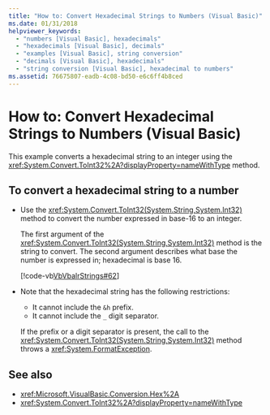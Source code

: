 ```yaml
---
title: "How to: Convert Hexadecimal Strings to Numbers (Visual Basic)"
ms.date: 01/31/2018
helpviewer_keywords: 
  - "numbers [Visual Basic], hexadecimals"
  - "hexadecimals [Visual Basic], decimals"
  - "examples [Visual Basic], string conversion"
  - "decimals [Visual Basic], hexadecimals"
  - "string conversion [Visual Basic], hexadecimal to numbers"
ms.assetid: 76675807-eadb-4c08-bd50-e6c6ff4b8ced
---
```

# How to: Convert Hexadecimal Strings to Numbers (Visual Basic)
This example converts a hexadecimal string to an integer using the <xref:System.Convert.ToInt32%2A?displayProperty=nameWithType> method.  
  
## To convert a hexadecimal string to a number  
  
-   Use the <xref:System.Convert.ToInt32(System.String,System.Int32)> method to convert the number expressed in base-16 to an integer.  
  
     The first argument of the <xref:System.Convert.ToInt32(System.String,System.Int32)> method is the string to convert. The second argument describes what base the number is expressed in; hexadecimal is base 16.  
  
     [!code-vb[VbVbalrStrings#62](~/samples/snippets/visualbasic/VS_Snippets_VBCSharp/VbVbalrStrings/VB/Class2.vb#62)]  

- Note that the hexadecimal string has the following restrictions:

   - It cannot include the `&h` prefix.
   - It cannot include the `_` digit separator.

   If the prefix or a digit separator is present, the call to the <xref:System.Convert.ToInt32(System.String,System.Int32)> method throws a <xref:System.FormatException>.

## See also
- <xref:Microsoft.VisualBasic.Conversion.Hex%2A>
- <xref:System.Convert.ToInt32%2A?displayProperty=nameWithType>
